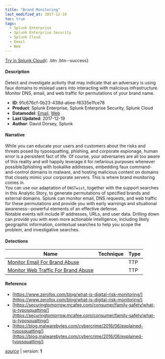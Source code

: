 ```yaml
---
title: "Brand Monitoring"
last_modified_at: 2017-12-19
toc: true
tags:
  - Splunk Enterprise
  - Splunk Enterprise Security
  - Splunk Cloud
  - Email
  - Web
---
```


[Try in Splunk Cloud](https://www.splunk.com/en_us/cyber-security.html){: .btn .btn--success}

#### Description

Detect and investigate activity that may indicate that an adversary is using faux domains to mislead users into interacting with malicious infrastructure. Monitor DNS, email, and web traffic for permutations of your brand name.

- **ID**: 91c676cf-0b23-438d-abee-f6335e1fce78
- **Product**: Splunk Enterprise, Splunk Enterprise Security, Splunk Cloud
- **Datamodel**: [Email](https://docs.splunk.com/Documentation/CIM/latest/User/Email), [Web](https://docs.splunk.com/Documentation/CIM/latest/User/Web)
- **Last Updated**: 2017-12-19
- **Author**: David Dorsey, Splunk

#### Narrative

While you can educate your users and customers about the risks and threats posed by typosquatting, phishing, and corporate espionage, human error is a persistent fact of life. Of course, your adversaries are all too aware of this reality and will happily leverage it for nefarious purposes whenever possible&#51;phishing with lookalike addresses, embedding faux command-and-control domains in malware, and hosting malicious content on domains that closely mimic your corporate servers. This is where brand monitoring comes in.\
You can use our adaptation of `DNSTwist`, together with the support searches in this Analytic Story, to generate permutations of specified brands and external domains. Splunk can monitor email, DNS requests, and web traffic for these permutations and provide you with early warnings and situational awareness--powerful elements of an effective defense.\
Notable events will include IP addresses, URLs, and user data. Drilling down can provide you with even more actionable intelligence, including likely geographic information, contextual searches to help you scope the problem, and investigative searches.

#### Detections

| Name        | Technique   | Type         |
| ----------- | ----------- |--------------|
| [Monitor Email For Brand Abuse](/application/monitor_email_for_brand_abuse/) |  | TTP |
| [Monitor Web Traffic For Brand Abuse](/web/monitor_web_traffic_for_brand_abuse/) |  | TTP |

#### Reference

* [https://www.zerofox.com/blog/what-is-digital-risk-monitoring/](https://www.zerofox.com/blog/what-is-digital-risk-monitoring/)
* [https://securingtomorrow.mcafee.com/consumer/family-safety/what-is-typosquatting/](https://securingtomorrow.mcafee.com/consumer/family-safety/what-is-typosquatting/)
* [https://blog.malwarebytes.com/cybercrime/2016/06/explained-typosquatting/](https://blog.malwarebytes.com/cybercrime/2016/06/explained-typosquatting/)



[*source*](https://github.com/splunk/security_content/tree/develop/stories/brand_monitoring.yml) \| *version*: **1**